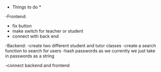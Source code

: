 * Things to do *

-Frontend:
  - fix button
  - make switch for teacher or student
  - connect with back end
  
-Backend: 
  -create two different student and tutor classes
  -create a search function to search for users
   -hash passwords as we currently we just take in passwords as a string
  
-connect backend and frontend
